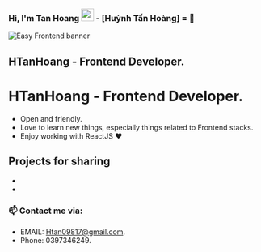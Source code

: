 ### Hi, I'm Tan Hoang <img src="https://media.giphy.com/media/hvRJCLFzcasrR4ia7z/giphy.gif" width="25px"> -  [Huỳnh Tấn Hoàng] =  🌻  
![Easy Frontend banner](https://res.cloudinary.com/kimwy/image/upload/v1598840121/easyfrontend/easy-frontend-banner-cropped_yjw0g0.jpg)

## HTanHoang -  Frontend  Developer. 
# HTanHoang -  Frontend Developer.

- Open and friendly.
- Love to learn new things, especially things related to Frontend stacks.
- Enjoy working with ReactJS ❤

## Projects for sharing

- 
- 

### 📫 Contact me via:
- EMAIL: Htan09817@gmail.com.
- Phone: 0397346249.
